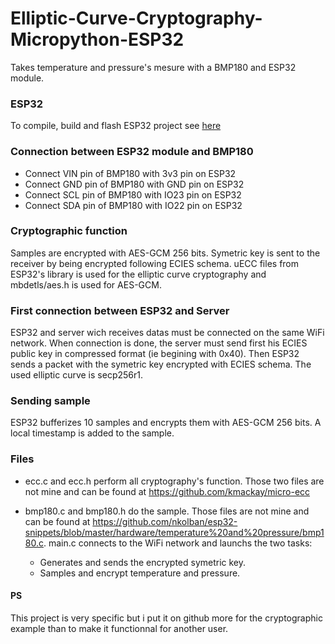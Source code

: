 # Elliptic-Curve-Cryptography-Micropython-ESP32

Takes temperature and pressure's mesure with a BMP180 and ESP32 module.

### ESP32

To compile, build and flash ESP32 project see [here](https://github.com/espressif/esp-idf)

### Connection between ESP32 module and BMP180


* Connect VIN pin of BMP180 with 3v3 pin on ESP32
* Connect GND pin of BMP180 with GND pin on ESP32
* Connect SCL pin of BMP180 with IO23 pin on ESP32
* Connect SDA pin of BMP180 with IO22 pin on ESP32

### Cryptographic function

Samples are encrypted with AES-GCM 256 bits. Symetric key is sent to the receiver by being encrypted following ECIES schema. uECC files from ESP32's library is used for the elliptic curve cryptography and mbdetls/aes.h is used for AES-GCM.

### First connection between ESP32 and Server

ESP32 and server wich receives datas must be connected on the same WiFi network. When connection is done, the server must send first his ECIES public key in compressed format (ie begining with 0x40). Then ESP32 sends a packet with the symetric key encrypted with ECIES schema. The used elliptic curve is secp256r1.


### Sending sample

ESP32 bufferizes 10 samples and encrypts them with AES-GCM 256 bits. A local timestamp is added to the sample.


### Files

* ecc.c and ecc.h perform all cryptography's function. Those two files are not mine and can be found at https://github.com/kmackay/micro-ecc
* bmp180.c and bmp180.h do the sample. Those files are not mine and can be found at https://github.com/nkolban/esp32-snippets/blob/master/hardware/temperature%20and%20pressure/bmp180.c. main.c connects to the WiFi network and launchs the two tasks:

  * Generates and sends the encrypted symetric key.
  * Samples and encrypt temperature and pressure.


#### PS
This project is very specific but i put it on github more for the cryptographic example than to make it functionnal for another user.
